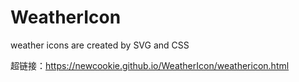 # WeatherIcon
weather icons are created by SVG and CSS

超链接：https://newcookie.github.io/WeatherIcon/weathericon.html

